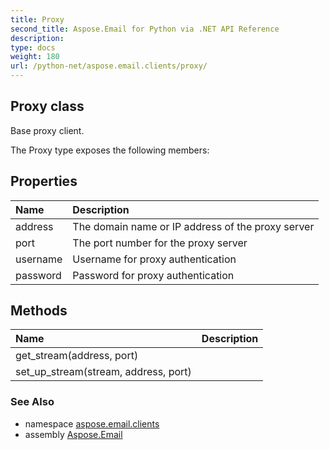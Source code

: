 ```yaml
---
title: Proxy
second_title: Aspose.Email for Python via .NET API Reference
description: 
type: docs
weight: 180
url: /python-net/aspose.email.clients/proxy/
---
```


## Proxy class

Base proxy client.

The Proxy type exposes the following members:
## Properties
| Name | Description |
| :- | :- |
|address|The domain name or IP address of the proxy server|
|port|The port number for the proxy server|
|username|Username for proxy authentication|
|password|Password for proxy authentication|
## Methods
| Name | Description |
| :- | :- |
|get_stream(address, port)|  |
|set_up_stream(stream, address, port)|  |

### See Also

* namespace [aspose.email.clients](/python-net/aspose.email.clients/)
* assembly [Aspose.Email](/python-net/)

